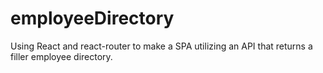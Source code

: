 # employeeDirectory
Using React and react-router to make a SPA utilizing an API that returns a filler employee directory.
